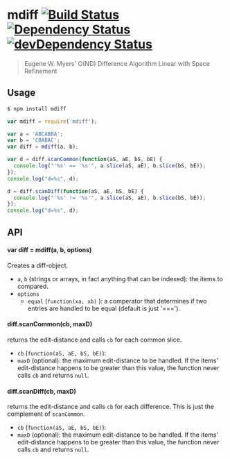 # mdiff [![Build Status](https://secure.travis-ci.org/tapirdata/mdiff.png?branch=master)](https://travis-ci.org/tapirdata/mdiff) [![Dependency Status](https://david-dm.org/tapirdata/mdiff.svg)](https://david-dm.org/tapirdata/mdiff) [![devDependency Status](https://david-dm.org/tapirdata/mdiff/dev-status.svg)](https://david-dm.org/tapirdata/mdiff#info=devDependencies)
> Eugene W. Myers' O(ND) Difference Algorithm Linear with Space Refinement

## Usage

```bash
$ npm install mdiff
```

```js
var mdiff = require('mdiff');

var a = 'ABCABBA';
var b = 'CBABAC';
var diff = mdiff(a, b);

var d = diff.scanCommon(function(aS, aE, bS, bE) {
  console.log("'%s' == '%s'", a.slice(aS, aE), b.slice(bS, bE));
}); 
console.log("d=%s", d);

d = diff.scanDiff(function(aS, aE, bS, bE) {
  console.log("'%s' != '%s'", a.slice(aS, aE), b.slice(bS, bE));
});
console.log("d=%s", d);

```
## API

#### var diff = mdiff(a, b, options)

Creates a diff-object. 
- `a`, `b` (strings or arrays, in fact anything that can be indexed): the items to compared.
- `options`
  - `equal` (`function(xa, xb)` ): a comperator that determines if two entries are handled to be equal (default is just '===').

  
#### diff.scanCommon(cb, maxD)

returns the edit-distance and calls `cb` for each common slice.

- `cb` (`function(aS, aE, bS, bE)`): 
- `maxD` (optional): the maximum edit-distance to be handled. If the items' edit-distance happens to be greater than this value, the function never calls `cb` and returns `null`.


#### diff.scanDiff(cb, maxD)

returns the edit-distance and calls `cb` for each difference. This is just the complement of `scanCommon`.

- `cb` (`function(aS, aE, bS, bE)`): 
- `maxD` (optional): the maximum edit-distance to be handled. If the items' edit-distance happens to be greater than this value, the function never calls `cb` and returns `null`.







        

